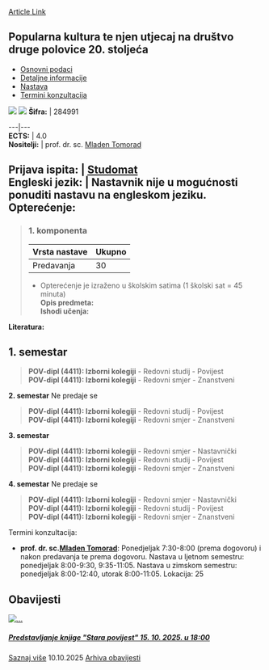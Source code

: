 [Article Link](https://www.fhs.hr/predmet/pktnunddp2s_a)

## Popularna kultura te njen utjecaj na društvo druge polovice 20. stoljeća
  * [Osnovni podaci](https://www.fhs.hr/predmet/pktnunddp2s_a#v1id-904854_347259_1_0 "Osnovni podaci")
  * [Detaljne informacije](https://www.fhs.hr/predmet/pktnunddp2s_a#v1id-904854_347259_1_1 "Detaljne informacije")
  * [Nastava](https://www.fhs.hr/predmet/pktnunddp2s_a#v1id-904854_347259_1_2 "Nastava")
  * [Termini konzultacija](https://www.fhs.hr/predmet/pktnunddp2s_a#v1id-904854_347259_1_3 "Termini konzultacija")


[![](https://www.fhs.hr/img/flags/gif/hr.gif)](https://www.fhs.hr/predmet/pktnunddp2s_a) [![](https://www.fhs.hr/img/flags/gif/gb.gif)](https://www.fhs.hr/en/course/pcaiiosdtshot2c_a)
**Šifra:** |  284991  
  
---|---  
**ECTS:** |  4.0   
**Nositelji:** |  prof. dr. sc. [Mladen Tomorad](https://www.fhs.hr/djelatnik/mladen.tomorad)   
  
**Prijava ispita:** |  [Studomat](http://www.isvu.hr/studomat)  
**Engleski jezik:** |  Nastavnik nije u mogućnosti ponuditi nastavu na engleskom jeziku.   
**Opterećenje:**  
---  
> ### 1. komponenta
> | Vrsta nastave | Ukupno  
> ---|---  
> Predavanja | 30  
> * Opterećenje je izraženo u školskim satima (1 školski sat = 45 minuta)   
**Opis predmeta:**  
> **Ishodi učenja:**  

  
**Literatura:**  

  
**1. semestar**  
---  
> **POV-dipl (4411): Izborni kolegiji** - Redovni studij - Povijest  
>  **POV-dipl (4411): Izborni kolegiji** - Redovni smjer - Znanstveni  
>   
  
**2. semestar** Ne predaje se  
> **POV-dipl (4411): Izborni kolegiji** - Redovni studij - Povijest  
>  **POV-dipl (4411): Izborni kolegiji** - Redovni smjer - Znanstveni  
>   
  
**3. semestar**  
> **POV-dipl (4411): Izborni kolegiji** - Redovni smjer - Nastavnički  
>  **POV-dipl (4411): Izborni kolegiji** - Redovni studij - Povijest  
>  **POV-dipl (4411): Izborni kolegiji** - Redovni smjer - Znanstveni  
>   
  
**4. semestar** Ne predaje se  
> **POV-dipl (4411): Izborni kolegiji** - Redovni smjer - Nastavnički  
>  **POV-dipl (4411): Izborni kolegiji** - Redovni studij - Povijest  
>  **POV-dipl (4411): Izborni kolegiji** - Redovni smjer - Znanstveni  
>   
Termini konzultacija: 
  * **prof. dr. sc.[Mladen Tomorad](https://www.fhs.hr/djelatnik/mladen.tomorad)**: 
Ponedjeljak 7:30-8:00 (prema dogovoru) i nakon predavanja te prema dogovoru.
Nastava u ljetnom semestru: ponedjeljak 8:00-9:30, 9:35-11:05.
Nastava u zimskom semestru: ponedjeljak 8:00-12:40, utorak 8:00-11:05.
Lokacija: 25 


## Obavijesti
[ ![...](https://www.fhs.hr/_news/icons/e001277a2438fb032d04ec46747e8e9c5167_icon.png) ](https://www.fhs.hr/predmet/pktnunddp2s_a?@=21u5p#news_132407)
#####  [Predstavljanje knjige "Stara povijest" 15. 10. 2025. u 18:00](https://www.fhs.hr/predmet/pktnunddp2s_a?@=21u5p#news_132407)
[Saznaj više](https://www.fhs.hr/predmet/pktnunddp2s_a?@=21u5p#news_132407)
10.10.2025
[Arhiva obavijesti](https://www.fhs.hr/predmet/pktnunddp2s_a?@=21tti#news_132407 "Arhiva obavijesti")
